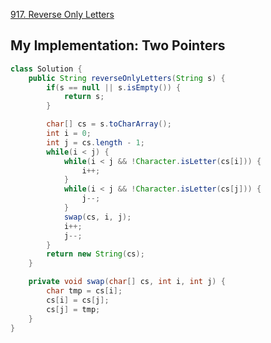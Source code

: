 [917. Reverse Only Letters](https://leetcode.com/problems/reverse-only-letters/description/)


## My Implementation: Two Pointers
```java
class Solution {
    public String reverseOnlyLetters(String s) {
        if(s == null || s.isEmpty()) {
            return s;
        }

        char[] cs = s.toCharArray();
        int i = 0;
        int j = cs.length - 1;
        while(i < j) {
            while(i < j && !Character.isLetter(cs[i])) {
                i++;
            }
            while(i < j && !Character.isLetter(cs[j])) {
                j--;
            }
            swap(cs, i, j);
            i++;
            j--;
        }
        return new String(cs);
    }

    private void swap(char[] cs, int i, int j) {
        char tmp = cs[i];
        cs[i] = cs[j];
        cs[j] = tmp;
    }
}
```